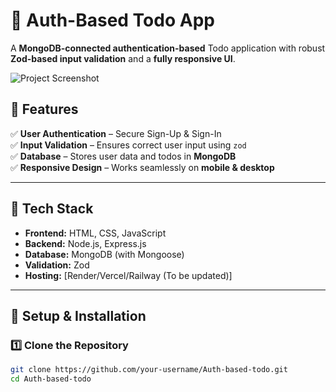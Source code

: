 # 📝 Auth-Based Todo App

A **MongoDB-connected authentication-based** Todo application with robust **Zod-based input validation** and a **fully responsive UI**.

![Project Screenshot](https://github.com/user-attachments/assets/f24161fd-6b9c-485e-805f-8057e10c56bf)

## 🚀 **Features**
✅ **User Authentication** – Secure Sign-Up & Sign-In  
✅ **Input Validation** – Ensures correct user input using `zod`  
✅ **Database** – Stores user data and todos in **MongoDB**  
✅ **Responsive Design** – Works seamlessly on **mobile & desktop**  

---

## 🎯 **Tech Stack**
- **Frontend:** HTML, CSS, JavaScript  
- **Backend:** Node.js, Express.js  
- **Database:** MongoDB (with Mongoose)  
- **Validation:** Zod  
- **Hosting:** [Render/Vercel/Railway (To be updated)]  

---

## 🔧 **Setup & Installation**
### **1️⃣ Clone the Repository**
```bash
git clone https://github.com/your-username/Auth-based-todo.git
cd Auth-based-todo
